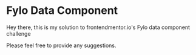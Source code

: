 # Fylo Data Component
Hey there, this is my solution to frontendmentor.io's Fylo data component challenge

Please feel free to provide any suggestions.
